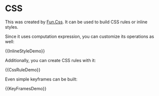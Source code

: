 # CSS

This was created by [Fun.Css](https://github.com/slaveOftime/Fun.Css). It can be used to build CSS rules or inline styles.

Since it uses computation expression, you can customize its operations as well:

{{InlineStyleDemo}}

Additionally, you can create CSS rules with it:

{{CssRuleDemo}}

Even simple keyframes can be built:

{{KeyFramesDemo}}